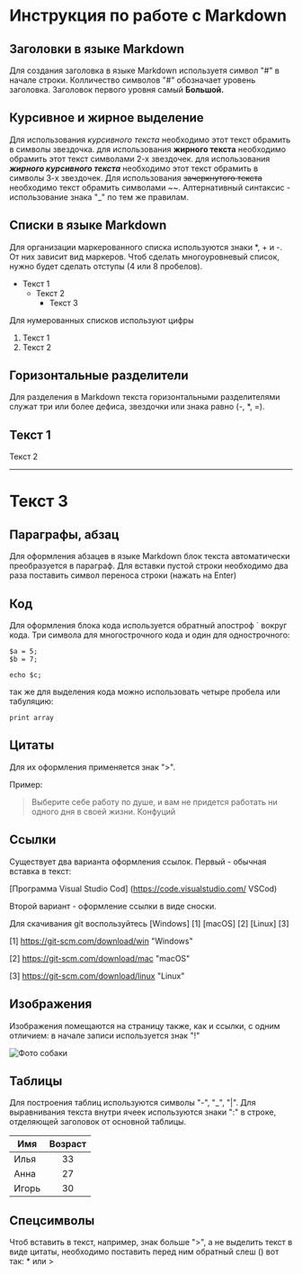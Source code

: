 # Инструкция по работе с Markdown

## Заголовки в языке Markdown
Для создания заголовка в языке Markdown используетя символ "#" в начале строки. Колличество символов "#" обозначает уровень заголовка. Заголовок первого уровня самый **Большой.**

## Курсивное и жирное выделение
Для использования *курсивного текста* необходимо этот текст обрамить в символы звездочка. для использования **жирного текста** необходимо обрамить этот текст символами 2-х звездочек. для использования ***жирного курсивного текста*** необходимо этот текст обрамить в символы 3-х звездочек. Для использования ~~зачеркнутого текста~~ необходимо текст обрамить символами ~~. Алтернативный синтаксис - использование знака "_" по тем же правилам.

## Списки в языке Markdown
Для организации маркерованного списка используются знаки *, + и -. От них зависит вид маркеров. Чтоб сделать многоуровневый список, нужно будет сделать отступы (4 или 8 пробелов).
* Текст 1
    - Текст 2
        + Текст 3
        
Для нумерованных списков используют цифры
1. Текст 1
2. Текст 2

## Горизонтальные разделители
Для разделения в Markdown текста горизонтальными разделителями служат три или более дефиса, звездочки или знака равно (-, *, =).

Текст 1
-------------
Текст 2
*********
Текст 3
====

## Параграфы, абзац
Для оформления абзацев в языке Markdown блок текста автоматически преобразуется в параграф. Для вставки пустой строки необходимо два раза поставить символ переноса строки (нажать на Enter)

## Код
Для оформления блока кода используется обратный апостроф ` вокруг кода. Три символа для многострочного кода и один для однострочного:
```
$a = 5;
$b = 7;
```

`echo $c;`

так же для выделения кода можно использовать четыре пробела или табуляцию:

    print array

## Цитаты
Для их оформления применяется знак ">". 

Пример:

> Выберите себе работу по душе, и вам не придется работать ни одного дня в своей жизни. Конфуций

## Ссылки
Существует два варианта оформления ссылок. 
Первый - обычная вставка в текст:

[Программа Visual Studio Cod] (https://code.visualstudio.com/ VSCod)

Второй вариант - оформление ссылки в виде сноски.

Для скачивания git воспользуйтесь [Windows] [1] [macOS] [2] [Linux] [3]

[1] https://git-scm.com/download/win "Windows"

[2] https://git-scm.com/download/mac "macOS"

[3] https://git-scm.com/download/linux "Linux"

## Изображения
Изображения помещаются на страницу также, как и ссылки, с одним отличием: в начале записи используется знак "!"

![Фото собаки](media-share.jpg)

## Таблицы
Для построения таблиц используются символы "-", "_", "|". Для выравнивания текста внутри ячеек используются знаки ":" в строке, отделяющей заголовок от основной таблицы.

  Имя   |  Возраст
--------|:---------:
Илья    | 33
Анна    | 27
Игорь   | 30

## Спецсимволы
Чтоб вставить в текст, например, знак больше ">", а не выделить текст в виде цитаты, необходимо поставить перед ним обратный слеш (\) вот так: \* или \>




